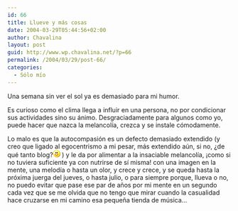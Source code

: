 ```yaml
---
id: 66
title: Llueve y más cosas
date: 2004-03-29T05:44:56+02:00
author: Chavalina
layout: post
guid: http://www.wp.chavalina.net/?p=66
permalink: /2004/03/29/post-66/
categories:
  - Sólo mío
---
```

Una semana sin ver el sol ya es demasiado para mi humor.

Es curioso como el clima llega a influir en una persona, no por condicionar sus actividades sino su ánimo. Desgraciadamente para algunos como yo, puede hacer que nazca la melancol&iacute;a, crezca y se instale cómodamente.

Lo malo es que la autocompasión es un defecto demasiado extendido (y creo que ligado al egocentrismo a mi pesar, más extendido a&uacute;n, si no, &iquest;de qué tanto blog?![emo](/imagenes/emoticonos/sonrisa.gif) ) y le da por alimentar a la insaciable melancol&iacute;a, &iexcl;como si no tuviera suficiente ya con nutrirse de s&iacute; misma! con una imagen en la mente, una melod&iacute;a o hasta un olor, y crece y crece, y se queda hasta la próxima juerga del jueves, o hasta julio, o para siempre porque, llueva o no, no puedo evitar que pase ese par de a&ntilde;os por mi mente en un segundo cada vez que se me olvida que no tengo que mirar cuando la casualidad hace cruzarse en mi camino esa peque&ntilde;a tienda de m&uacute;sica…
